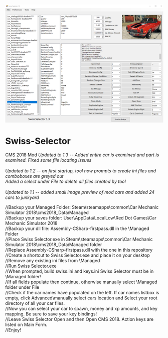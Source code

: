 ![Alt text](/SwissSelector1.3.png?raw=true "Optional Title")

# Swiss-Selector
CMS 2018 Mod
<i>Updated to 1.3 -- Added entire car is examined and part is examined. Fixed some file locating issues</i><br /><br />
<i>Updated to 1.2 -- on first startup, tool now prompts to create ini files and comboboxes are greyed out<br />
Added a select under File to delete all files created by tool</i><br /><br />
<i>Updated to 1.1 -- added small image preview of mod cars and added 24 cars to junkyard</i><br />

//Backup your Managed Folder:  Steam\steamapps\common\Car Mechanic Simulator 2018\cms2018_Data\Managed<br />
//Backup your saves folder: User\AppData\LocalLow\Red Dot Games\Car Mechanic Simulator 2018<br />
//Backup your dll file: Assembly-CSharp-firstpass.dll in the \Managed Folder<br />
//Place Swiss Selector.exe in Steam\steamapps\common\Car Mechanic Simulator 2018\cms2018_Data\Managed folder<br />
//Replace Assembly-CSharp-firstpass.dll with the one in this repository<br />
//Create a shortcut to Swiss Selector.exe and place it on your desktop<br />
//Remove any existing ini files from \Managed<br />
//Run Swiss Selector.exe<br />
//When prompted, build swiss.ini and keys.ini Swiss Selector must be in \Managed folder!<br />
//If all fields populate then continue, otherwise manually select \Managed folder under File<br />
//Check if the car names have populated on the left. If car names listbox is empty, click Advanced\manually select cars location and Select your root directory of all your car files.<br />
//Now you can select your car to spawn, money and xp amounts, and key mapping. Be sure to save your key bindings!<br />
//Leave Swiss Selector Open and then Open CMS 2018. Action keys are listed on Main Form.<br />
//Enjoy!<br />

